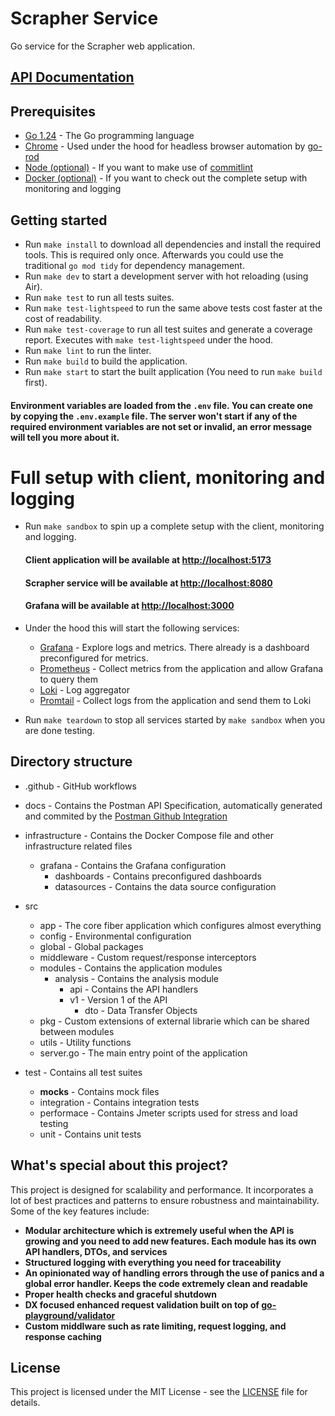 # Scrapher Service

Go service for the Scrapher web application. 

## [API Documentation](https://documenter.getpostman.com/view/32343835/2sB2j4grCE)

## Prerequisites
 - [Go 1.24](https://golang.org/dl) - The Go programming language
 - [Chrome](https://www.google.com/chrome) - Used under the hood for headless browser automation by [go-rod](https://go-rod.github.io)
 - [Node (optional)](https://nodejs.org/en) - If you want to make use of [commitlint](https://commitlint.js.org)
 - [Docker (optional)](https://www.docker.com) - If you want to check out the complete setup with monitoring and logging 

## Getting started

- Run `make install` to download all dependencies and install the required tools. This is required only once. Afterwards you could use the traditional `go mod tidy` for dependency management.
- Run `make dev` to start a development server with hot reloading (using Air).
- Run `make test` to run all tests suites.
- Run `make test-lightspeed` to run the same above tests cost faster at the cost of readability.
- Run `make test-coverage` to run all test suites and generate a coverage report. Executes with `make test-lightspeed` under the hood.
- Run `make lint` to run the linter.
- Run `make build` to build the application.
- Run `make start` to start the built application (You need to run `make build` first).

#### Environment variables are loaded from the `.env` file. You can create one by copying the `.env.example` file. The server won't start if any of the required environment variables are not set or invalid, an error message will tell you more about it.

# Full setup with client, monitoring and logging

- Run `make sandbox` to spin up a complete setup with the client, monitoring and logging. 

    #### Client application will be available at [http://localhost:5173](http://localhost:5173)
    #### Scrapher service will be available at [http://localhost:8080](http://localhost:8080)
    #### Grafana will be available at [http://localhost:3000](http://localhost:3000)

- Under the hood this will start the following services:
  - [Grafana](https://grafana.com) - Explore logs and metrics. There already is a dashboard preconfigured for metrics.
  - [Prometheus](https://prometheus.io) - Collect metrics from the application and allow Grafana to query them
  - [Loki](https://grafana.com/oss/loki) - Log aggregator
  - [Promtail](https://grafana.com/docs/loki/latest/clients/promtail/) - Collect logs from the application and send them to Loki

- Run `make teardown` to stop all services started by `make sandbox` when you are done testing.

## Directory structure

- .github - GitHub workflows
-  docs - Contains the Postman API Specification, automatically generated and commited by the [Postman Github Integration](https://learning.postman.com/docs/integrations/available-integrations/github/)
- infrastructure - Contains the Docker Compose file and other infrastructure related files
   - grafana - Contains the Grafana configuration
      - dashboards - Contains preconfigured dashboards
      - datasources - Contains the data source configuration

- src
   - app - The core fiber application which configures almost everything
   - config - Environmental configuration
   - global - Global packages
   - middleware - Custom request/response interceptors
   - modules - Contains the application modules
        - analysis - Contains the analysis module
           - api - Contains the API handlers
            - v1 - Version 1 of the API
               - dto - Data Transfer Objects
  - pkg - Custom extensions of external librarie which can be shared between modules
  - utils - Utility functions
  - server.go - The main entry point of the application

- test - Contains all test suites
  - __mocks__ - Contains mock files
  - integration - Contains integration tests
  - performace - Contains Jmeter scripts used for stress and load testing
  - unit - Contains unit tests

## What's special about this project?

This project is designed for scalability and performance. It incorporates a lot of best practices and patterns to ensure robustness and maintainability. Some of the key features include:
- **Modular architecture which is extremely useful when the API is growing and you need to add new features. Each module has its own API handlers, DTOs, and services**
- **Structured logging with everything you need for traceability**
- **An opinionated way of handling errors through the use of panics and a global error handler. Keeps the code extremely clean and readable**
- **Proper health checks and graceful shutdown**
- **DX focused enhanced request validation built on top of [go-playground/validator](https://github.com/go-playground/validator)**
- **Custom middlware such as rate limiting, request logging, and response caching**

## License

This project is licensed under the MIT License - see the [LICENSE](LICENSE) file for details.